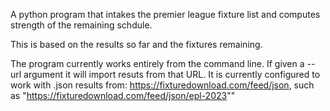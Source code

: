 A python program that intakes the premier league fixture list and computes strength of the remaining schdule.

This is based on the results so far and the fixtures remaining.

The program currently works entirely from the command line. If given a --url argument it will import resuts from that URL.
It is currently configured to work with .json results from: https://fixturedownload.com/feed/json, such as
"https://fixturedownload.com/feed/json/epl-2023""

